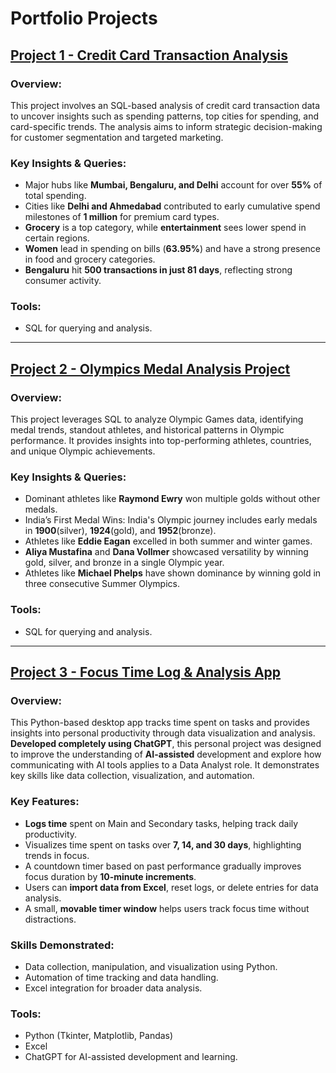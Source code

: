 # Portfolio Projects

## [Project 1 - Credit Card Transaction Analysis](https://github.com/ashishaameria/project1_credit_card_sql)

### Overview:
This project involves an SQL-based analysis of credit card transaction data to uncover insights such as spending patterns, top cities for spending, and card-specific trends. The analysis aims to inform strategic decision-making for customer segmentation and targeted marketing.

### Key Insights & Queries:
- Major hubs like **Mumbai, Bengaluru, and Delhi** account for over **55%** of total spending.
- Cities like **Delhi and Ahmedabad** contributed to early cumulative spend milestones of **1 million** for premium card types.
- **Grocery** is a top category, while **entertainment** sees lower spend in certain regions.
- **Women** lead in spending on bills (**63.95%**) and have a strong presence in food and grocery categories.
- **Bengaluru** hit **500 transactions in just 81 days**, reflecting strong consumer activity.

### Tools:
- SQL for querying and analysis.

---

## [Project 2 - Olympics Medal Analysis Project](https://github.com/ashishaameria/project2_olympics_sql)

### Overview:
This project leverages SQL to analyze Olympic Games data, identifying medal trends, standout athletes, and historical patterns in Olympic performance. It provides insights into top-performing athletes, countries, and unique Olympic achievements.

### Key Insights & Queries:
- Dominant athletes like **Raymond Ewry** won multiple golds without other medals.
- India’s First Medal Wins: India's Olympic journey includes early medals in **1900**(silver), **1924**(gold), and **1952**(bronze).
- Athletes like **Eddie Eagan** excelled in both summer and winter games.
- **Aliya Mustafina** and **Dana Vollmer** showcased versatility by winning gold, silver, and bronze in a single Olympic year.
- Athletes like **Michael Phelps** have shown dominance by winning gold in three consecutive Summer Olympics.

### Tools:
- SQL for querying and analysis.

---

## [Project 3 - Focus Time Log & Analysis App](https://github.com/ashishaameria/project3_time_log_analysis_app_python)

### Overview:
This Python-based desktop app tracks time spent on tasks and provides insights into personal productivity through data visualization and analysis. **Developed completely using ChatGPT**, this personal project was designed to improve the understanding of **AI-assisted** development and explore how communicating with AI tools applies to a Data Analyst role. It demonstrates key skills like data collection, visualization, and automation.

### Key Features:
- **Logs time** spent on Main and Secondary tasks, helping track daily productivity.
- Visualizes time spent on tasks over **7, 14, and 30 days**, highlighting trends in focus.
- A countdown timer based on past performance gradually improves focus duration by **10-minute increments**.
- Users can **import data from Excel**, reset logs, or delete entries for data analysis.
- A small, **movable timer window** helps users track focus time without distractions.

### Skills Demonstrated:
- Data collection, manipulation, and visualization using Python.
- Automation of time tracking and data handling.
- Excel integration for broader data analysis.

### Tools:
- Python (Tkinter, Matplotlib, Pandas)
- Excel
- ChatGPT for AI-assisted development and learning.
